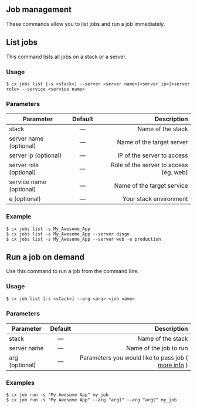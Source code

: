 ## Job management

These commands allow you to list jobs and run a job immediately.

## List jobs

This command lists all jobs on a stack or a server.


### Usage

```
$ cx jobs list [-s <stack>] --server <server name>|<server ip>|<server role> --service <service name>
```


### Parameters

|		Parameter 		   |	Default		|   Description    |
|--------------------------|:--------------:| ----------------:|
|stack 					   |		—		|Name of the stack | 
|server name (optional)    | 	—		    | Name of the target server|
|server ip (optional)	   |	—			| IP of the server to access |
|server role (optional)	   |	—			| Role of the server to access (eg. web)|
|service name (optional)   |	—			| Name of the target service |
|e (optional)	       	   |	 	—		| Your stack environment |

### Example

```
$ cx jobs list -s My_Awesome_App
$ cx jobs list -s My_Awesome_App --server dingo
$ cx jobs list -s My_Awesome_App --server web -e production
```


## Run a job on demand

Use this command to run a job from the command line.


### Usage

```
$ cx job list [-s <stack>] --arg <arg> <job name>
```




### Parameters

|		Parameter 		   |	Default		|   Description    |
|--------------------------|:--------------:| ----------------:|
|stack 					   |		—		|Name of the stack | 
|server name 	 		   | 	—		    | Name of the job to run|
|arg (optional)	 		   |	—			| Parameters you would like to pass job ( [more info]() ) |

### Examples

```
$ cx job run -s "My Awesome App" my_job
$ cx job run -s "My Awesome App" --arg "arg1" --arg "arg2" my_job
```
